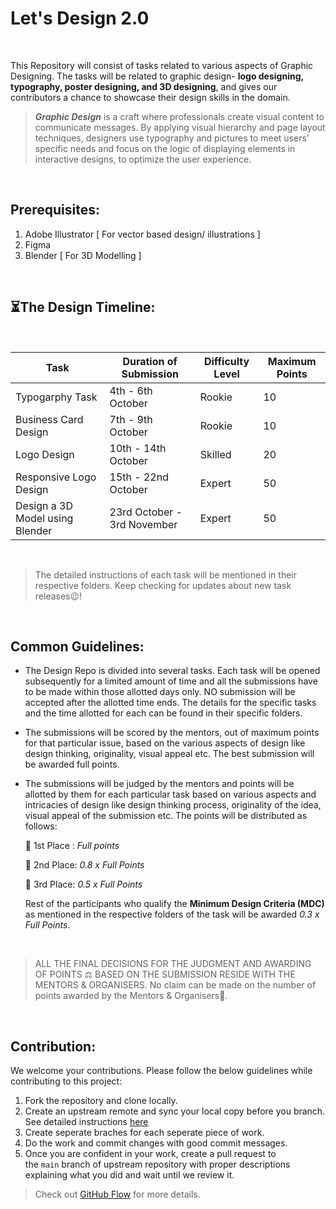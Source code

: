 # Let's Design 2.0 
</br>

This Repository will consist of tasks related to various aspects of Graphic Designing. The tasks will be related to graphic design- **logo designing, typography, poster designing, and 3D designing**, and gives our contributors a chance to showcase their design skills in the domain.

> ***Graphic Design*** is a craft where professionals create visual content to communicate messages. By applying visual hierarchy and page layout techniques, designers use typography and pictures to meet users’ specific needs and focus on the logic of displaying elements in interactive designs, to optimize the user experience.

</br>

## Prerequisites:

1. Adobe Illustrator  [ For vector based design/ illustrations  ]
2. Figma
3. Blender [ For 3D Modelling ]

</br>

## ⏳The Design Timeline:

</br>

| Task             | Duration of Submission                                              | Difficulty Level      | Maximum Points    |
| ----------------- | ------------------------------------------------------------------ | ---------------------- | ----------------- |
| Typogarphy Task | 4th - 6th October | Rookie | 10 |
| Business Card Design | 7th - 9th October  | Rookie | 10 |
| Logo Design | 10th - 14th October |  Skilled | 20 |
| Responsive Logo Design | 15th - 22nd October | Expert | 50 |
| Design a 3D Model using Blender | 23rd October - 3rd November | Expert | 50 |
  
</br>

> The detailed instructions of each task will be mentioned in their respective folders. Keep checking for updates about new task releases😉!


</br>

## Common Guidelines:

- The Design Repo is divided into several tasks. Each task will be opened subsequently for a limited amount of time and all the submissions have to be made within those allotted days only. NO submission will be accepted after the allotted time ends. The details for the specific tasks and the time allotted for each can be found in their specific folders.
- The submissions will be scored by the mentors, out of maximum points for that particular issue, based on the various aspects of design like design thinking, originality, visual appeal etc. The best submission will be awarded full points.
- The submissions will be judged by the mentors and points will be allotted by them for each particular task based on various aspects and intricacies of design like design thinking process, originality of the idea, visual appeal of the submission etc. The points will be distributed as follows:
    
    🥇 1st Place : *Full points*
    
    🥈 2nd Place: *0.8 x Full Points*
    
    🥉 3rd Place: *0.5 x Full Points*
    
    Rest of the participants who qualify the **Minimum Design Criteria (MDC)** as mentioned in the respective folders of the task will be awarded *0.3 x Full Points*.
    
</br>

> ALL THE FINAL DECISIONS FOR THE JUDGMENT AND AWARDING OF POINTS ⚖️ BASED ON THE SUBMISSION RESIDE WITH THE MENTORS & ORGANISERS. 
> No claim can be made on the number of points awarded by the Mentors & Organisers🙂.

</br>

## **Contribution:**

We welcome your contributions. Please follow the below guidelines while contributing to this project:

1. Fork the repository and clone locally.
2. Create an upstream remote and sync your local copy before you branch. See detailed instructions [here](https://help.github.com/articles/syncing-a-fork)
3. Create seperate braches for each seperate piece of work.
4. Do the work and commit changes with good commit messages.
5. Once you are confident in your work, create a pull request to the `main` branch of upstream repository with proper descriptions explaining what you did and wait until we review it.

> Check out [GitHub Flow](https://guides.github.com/introduction/flow/) for more details.
>
